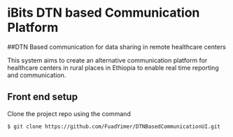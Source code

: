 # iBits DTN based Communication Platform 

##DTN Based communication for data sharing in remote healthcare centers

This system aims to create an alternative communication platform for healthcare centers in rural places in Ethiopia to enable real time reporting and communication.

## Front end setup 

Clone the project repo using the command

```
$ git clone https://github.com/FuadYimer/DTNBasedCommunicationUI.git
```
